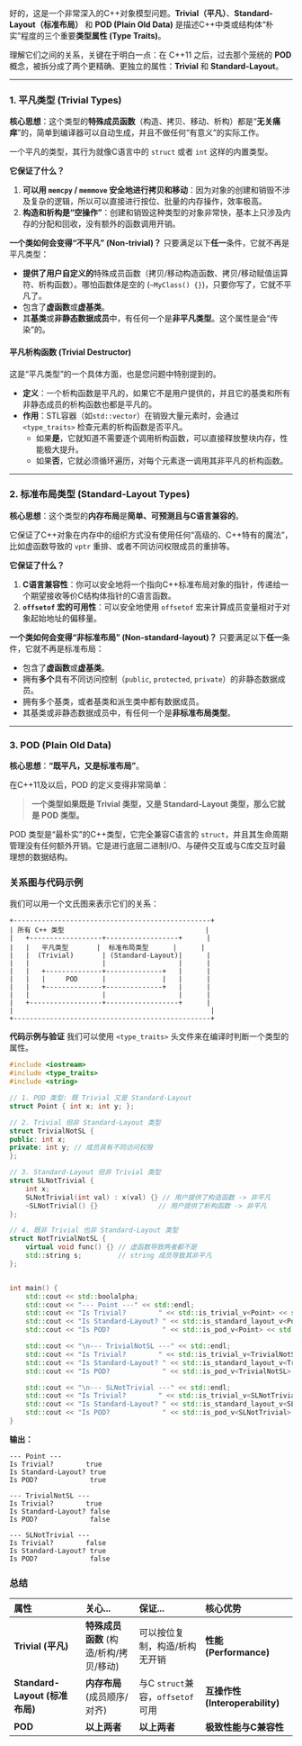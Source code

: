 好的，这是一个非常深入的C++对象模型问题。**Trivial（平凡）**、**Standard-Layout（标准布局）** 和 **POD (Plain Old Data)** 是描述C++中类或结构体“朴实”程度的三个重要**类型属性 (Type Traits)**。

理解它们之间的关系，关键在于明白一点：在 C++11 之后，过去那个笼统的 **POD** 概念，被拆分成了两个更精确、更独立的属性：**Trivial** 和 **Standard-Layout**。

-----

### 1\. 平凡类型 (Trivial Types)

**核心思想**：这个类型的**特殊成员函数**（构造、拷贝、移动、析构）都是“**无关痛痒**”的，简单到编译器可以自动生成，并且不做任何“有意义”的实际工作。

一个平凡的类型，其行为就像C语言中的 `struct` 或者 `int` 这样的内置类型。

**它保证了什么？**

1.  **可以用 `memcpy` / `memmove` 安全地进行拷贝和移动**：因为对象的创建和销毁不涉及复杂的逻辑，所以可以直接进行按位、批量的内存操作，效率极高。
2.  **构造和析构是“空操作”**：创建和销毁这种类型的对象非常快，基本上只涉及内存的分配和回收，没有额外的函数调用开销。

**一个类如何会变得“不平凡” (Non-trivial)？**
只要满足以下**任一**条件，它就不再是平凡类型：

  * **提供了用户自定义的**特殊成员函数（拷贝/移动构造函数、拷贝/移动赋值运算符、析构函数）。哪怕函数体是空的 (`~MyClass() {}`)，只要你写了，它就不平凡了。
  * 包含了**虚函数**或**虚基类**。
  * 其**基类**或**非静态数据成员**中，有任何一个是**非平凡类型**。这个属性是会“传染”的。

#### **平凡析构函数 (Trivial Destructor)**

这是“平凡类型”的一个具体方面，也是您问题中特别提到的。

  * **定义**：一个析构函数是平凡的，如果它不是用户提供的，并且它的基类和所有非静态成员的析构函数也都是平凡的。
  * **作用**：STL容器（如`std::vector`）在销毁大量元素时，会通过 `<type_traits>` 检查元素的析构函数是否平凡。
      * 如果**是**，它就知道不需要逐个调用析构函数，可以直接释放整块内存，性能极大提升。
      * 如果**否**，它就必须循环遍历，对每个元素逐一调用其非平凡的析构函数。

-----

### 2\. 标准布局类型 (Standard-Layout Types)

**核心思想**：这个类型的**内存布局**是**简单、可预测且与C语言兼容的**。

它保证了C++对象在内存中的组织方式没有使用任何“高级的、C++特有的魔法”，比如虚函数导致的 `vptr` 重排、或者不同访问权限成员的重排等。

**它保证了什么？**

1.  **C语言兼容性**：你可以安全地将一个指向C++标准布局对象的指针，传递给一个期望接收等价C结构体指针的C语言函数。
2.  **`offsetof` 宏的可用性**：可以安全地使用 `offsetof` 宏来计算成员变量相对于对象起始地址的偏移量。

**一个类如何会变得“非标准布局” (Non-standard-layout)？**
只要满足以下**任一**条件，它就不再是标准布局：

  * 包含了**虚函数**或**虚基类**。
  * 拥有**多个**具有不同访问控制（`public`, `protected`, `private`）的非静态数据成员。
  * 拥有多个基类，或者基类和派生类中都有数据成员。
  * 其基类或非静态数据成员中，有任何一个是**非标准布局类型**。

-----

### 3\. POD (Plain Old Data)

**核心思想**：**“既平凡，又是标准布局”**。

在C++11及以后，POD 的定义变得非常简单：

> **一个类型如果既是 Trivial 类型，又是 Standard-Layout 类型，那么它就是 POD 类型。**

POD 类型是“最朴实”的C++类型，它完全兼容C语言的 `struct`，并且其生命周期管理没有任何额外开销。它是进行底层二进制I/O、与硬件交互或与C库交互时最理想的数据结构。

### 关系图与代码示例

我们可以用一个文氏图来表示它们的关系：

```
+-------------------------------------------------+
| 所有 C++ 类型                                   |
|   +------------------+------------------+      |
|   |   平凡类型       |  标准布局类型      |      |
|   |  (Trivial)       | (Standard-Layout)|      |
|   |                  |                  |      |
|   |   +--------------+--------------+   |      |
|   |   |     POD      |              |   |      |
|   |   +--------------+--------------+   |      |
|   |                  |                  |      |
|   +------------------+------------------+      |
|                                                 |
+-------------------------------------------------+
```

**代码示例与验证**
我们可以使用 `<type_traits>` 头文件来在编译时判断一个类型的属性。

```cpp
#include <iostream>
#include <type_traits>
#include <string>

// 1. POD 类型: 既 Trivial 又是 Standard-Layout
struct Point { int x; int y; };

// 2. Trivial 但非 Standard-Layout 类型
struct TrivialNotSL {
public: int x;
private: int y; // 成员具有不同访问权限
};

// 3. Standard-Layout 但非 Trivial 类型
struct SLNotTrivial {
    int x;
    SLNotTrivial(int val) : x(val) {} // 用户提供了构造函数 -> 非平凡
    ~SLNotTrivial() {}               // 用户提供了析构函数 -> 非平凡
};

// 4. 既非 Trivial 也非 Standard-Layout 类型
struct NotTrivialNotSL {
    virtual void func() {} // 虚函数导致两者都不是
    std::string s;         // string 成员导致其非平凡
};


int main() {
    std::cout << std::boolalpha;
    std::cout << "--- Point ---" << std::endl;
    std::cout << "Is Trivial?        " << std::is_trivial_v<Point> << std::endl;
    std::cout << "Is Standard-Layout? " << std::is_standard_layout_v<Point> << std::endl;
    std::cout << "Is POD?             " << std::is_pod_v<Point> << std::endl;

    std::cout << "\n--- TrivialNotSL ---" << std::endl;
    std::cout << "Is Trivial?        " << std::is_trivial_v<TrivialNotSL> << std::endl;
    std::cout << "Is Standard-Layout? " << std::is_standard_layout_v<TrivialNotSL> << std::endl;
    std::cout << "Is POD?             " << std::is_pod_v<TrivialNotSL> << std::endl;

    std::cout << "\n--- SLNotTrivial ---" << std::endl;
    std::cout << "Is Trivial?        " << std::is_trivial_v<SLNotTrivial> << std::endl;
    std::cout << "Is Standard-Layout? " << std::is_standard_layout_v<SLNotTrivial> << std::endl;
    std::cout << "Is POD?             " << std::is_pod_v<SLNotTrivial> << std::endl;
}
```

**输出：**

```
--- Point ---
Is Trivial?        true
Is Standard-Layout? true
Is POD?             true

--- TrivialNotSL ---
Is Trivial?        true
Is Standard-Layout? false
Is POD?             false

--- SLNotTrivial ---
Is Trivial?        false
Is Standard-Layout? true
Is POD?             false
```

### 总结

| 属性                         | 关心...                    | 保证...                      | 核心优势                        |
| :------------------------- | :----------------------- | :------------------------- | :-------------------------- |
| **Trivial (平凡)**           | **特殊成员函数** (构造/析构/拷贝/移动) | 可以按位复制，构造/析构无开销            | **性能 (Performance)**        |
| **Standard-Layout (标准布局)** | **内存布局** (成员顺序/对齐)       | 与C `struct`兼容，`offsetof`可用 | **互操作性 (Interoperability)** |
| **POD**                    | **以上两者**                 | **以上两者**                   | **极致性能与C兼容性**               |
